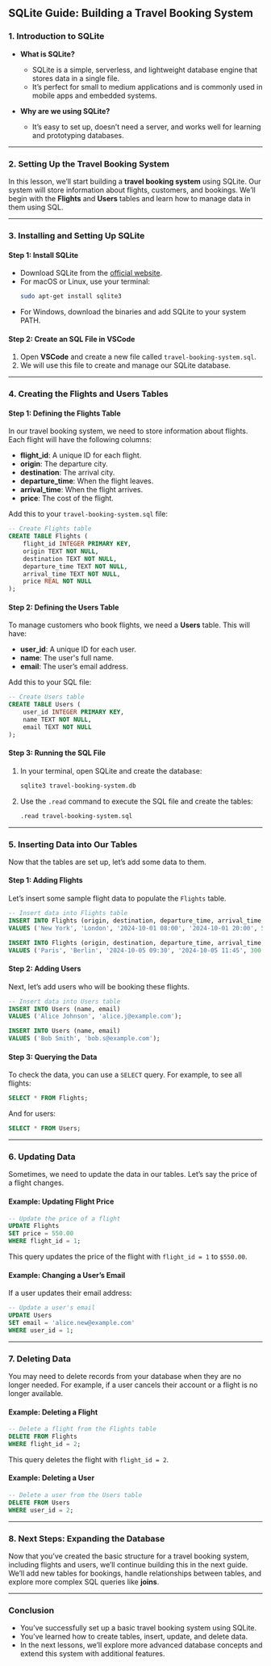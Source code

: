 ## **SQLite Guide: Building a Travel Booking System**

### **1. Introduction to SQLite**
   - **What is SQLite?**
     - SQLite is a simple, serverless, and lightweight database engine that stores data in a single file.
     - It’s perfect for small to medium applications and is commonly used in mobile apps and embedded systems.

   - **Why are we using SQLite?**
     - It’s easy to set up, doesn’t need a server, and works well for learning and prototyping databases.

---

### **2. Setting Up the Travel Booking System**

In this lesson, we’ll start building a **travel booking system** using SQLite. Our system will store information about flights, customers, and bookings. We’ll begin with the **Flights** and **Users** tables and learn how to manage data in them using SQL.

---

### **3. Installing and Setting Up SQLite**

#### **Step 1: Install SQLite**
   - Download SQLite from the [official website](https://www.sqlite.org/download.html).
   - For macOS or Linux, use your terminal:
     ```bash
     sudo apt-get install sqlite3
     ```
   - For Windows, download the binaries and add SQLite to your system PATH.

#### **Step 2: Create an SQL File in VSCode**
   1. Open **VSCode** and create a new file called `travel-booking-system.sql`.
   2. We will use this file to create and manage our SQLite database.

---

### **4. Creating the Flights and Users Tables**

#### **Step 1: Defining the Flights Table**

In our travel booking system, we need to store information about flights. Each flight will have the following columns:

   - **flight_id**: A unique ID for each flight.
   - **origin**: The departure city.
   - **destination**: The arrival city.
   - **departure_time**: When the flight leaves.
   - **arrival_time**: When the flight arrives.
   - **price**: The cost of the flight.

Add this to your `travel-booking-system.sql` file:
```sql
-- Create Flights table
CREATE TABLE Flights (
    flight_id INTEGER PRIMARY KEY,
    origin TEXT NOT NULL,
    destination TEXT NOT NULL,
    departure_time TEXT NOT NULL,
    arrival_time TEXT NOT NULL,
    price REAL NOT NULL
);
```

#### **Step 2: Defining the Users Table**

To manage customers who book flights, we need a **Users** table. This will have:

   - **user_id**: A unique ID for each user.
   - **name**: The user's full name.
   - **email**: The user’s email address.

Add this to your SQL file:
```sql
-- Create Users table
CREATE TABLE Users (
    user_id INTEGER PRIMARY KEY,
    name TEXT NOT NULL,
    email TEXT NOT NULL
);
```

#### **Step 3: Running the SQL File**

1. In your terminal, open SQLite and create the database:
   ```bash
   sqlite3 travel-booking-system.db
   ```
2. Use the `.read` command to execute the SQL file and create the tables:
   ```bash
   .read travel-booking-system.sql
   ```

---

### **5. Inserting Data into Our Tables**

Now that the tables are set up, let’s add some data to them.

#### **Step 1: Adding Flights**

Let’s insert some sample flight data to populate the `Flights` table.

```sql
-- Insert data into Flights table
INSERT INTO Flights (origin, destination, departure_time, arrival_time, price) 
VALUES ('New York', 'London', '2024-10-01 08:00', '2024-10-01 20:00', 500.00);

INSERT INTO Flights (origin, destination, departure_time, arrival_time, price) 
VALUES ('Paris', 'Berlin', '2024-10-05 09:30', '2024-10-05 11:45', 300.00);
```

#### **Step 2: Adding Users**

Next, let’s add users who will be booking these flights.

```sql
-- Insert data into Users table
INSERT INTO Users (name, email) 
VALUES ('Alice Johnson', 'alice.j@example.com');

INSERT INTO Users (name, email) 
VALUES ('Bob Smith', 'bob.s@example.com');
```

#### **Step 3: Querying the Data**

To check the data, you can use a `SELECT` query. For example, to see all flights:

```sql
SELECT * FROM Flights;
```

And for users:

```sql
SELECT * FROM Users;
```

---

### **6. Updating Data**

Sometimes, we need to update the data in our tables. Let’s say the price of a flight changes.

#### **Example: Updating Flight Price**

```sql
-- Update the price of a flight
UPDATE Flights 
SET price = 550.00 
WHERE flight_id = 1;
```

This query updates the price of the flight with `flight_id = 1` to `$550.00`.

#### **Example: Changing a User’s Email**

If a user updates their email address:

```sql
-- Update a user's email
UPDATE Users 
SET email = 'alice.new@example.com' 
WHERE user_id = 1;
```

---

### **7. Deleting Data**

You may need to delete records from your database when they are no longer needed. For example, if a user cancels their account or a flight is no longer available.

#### **Example: Deleting a Flight**

```sql
-- Delete a flight from the Flights table
DELETE FROM Flights 
WHERE flight_id = 2;
```

This query deletes the flight with `flight_id = 2`.

#### **Example: Deleting a User**

```sql
-- Delete a user from the Users table
DELETE FROM Users 
WHERE user_id = 2;
```

---

### **8. Next Steps: Expanding the Database**

Now that you’ve created the basic structure for a travel booking system, including flights and users, we’ll continue building this in the next guide. We’ll add new tables for bookings, handle relationships between tables, and explore more complex SQL queries like **joins**.

---

### **Conclusion**
   - You’ve successfully set up a basic travel booking system using SQLite.
   - You’ve learned how to create tables, insert, update, and delete data.
   - In the next lessons, we’ll explore more advanced database concepts and extend this system with additional features.